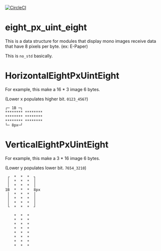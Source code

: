 [![CircleCI](https://circleci.com/gh/mmmpa/eight_px_uint_eight.svg?style=shield)](https://circleci.com/gh/mmmpa/eight_px_uint_eight)

# eight_px_uint_eight

This is a data structure for modules that display mono images receive data that have 8 pixels per byte. (ex: E-Paper)

This is `no_std` basically.

# HorizontalEightPxUintEight

For example, this make a 16 * 3 image 6 bytes.

(Lower x populates higher bit. `0123_4567`)

```
┌─ 1B ─┐
******** ********
******** ********
******** ********
└─ 8px─┘
```


# VerticalEightPxUintEight

For example, this make a 3 * 16 image 6 bytes.

(Lower y populates lower bit. `7654_3210`)

```
 ┌  *  *  *  ┐
 │  *  *  *  │
 │  *  *  *  │
1B  *  *  *  8px
 │  *  *  *  │
 │  *  *  *  │
 │  *  *  *  │
 └  *  *  *  ┘

    *  *  *
    *  *  *
    *  *  *
    *  *  *
    *  *  *
    *  *  *
    *  *  *
    *  *  *
```
